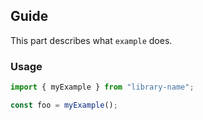 ## Guide

This part describes what `example` does.

### Usage

```ts
import { myExample } from "library-name";

const foo = myExample();
```
